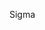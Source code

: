 Sigma

<!---
BobTrollge/BobTrollge is a ✨ special ✨ repository because its `README.md` (this file) appears on your GitHub profile.
You can click the Preview link to take a look at your changes.
--->
